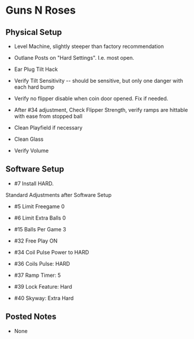 # Guns N Roses

## Physical Setup

-   Level Machine, slightly steeper than factory recommendation

-   Outlane Posts on "Hard Settings". I.e. most open.

-   Ear Plug Tilt Hack

-   Verify Tilt Sensitivity -- should be sensitive, but only one danger with each hard bump

-   Verify no flipper disable when coin door opened. Fix if needed.

-   After #34 adjustment, Check Flipper Strength, verify ramps are hittable with ease from stopped ball

-   Clean Playfield if necessary

-   Clean Glass

-   Verify Volume

## Software Setup

-   #7 Install HARD.

Standard Adjustments after Software Setup

-   #5 Limit Freegame 0

-   #6 Limit Extra Balls 0

-   #15 Balls Per Game 3

-   #32 Free Play ON

-   #34 Coil Pulse Power to HARD

-   #36 Coils Pulse: HARD

-   #37 Ramp Timer: 5

-   #39 Lock Feature: Hard

-   #40 Skyway: Extra Hard

## Posted Notes

-   None
